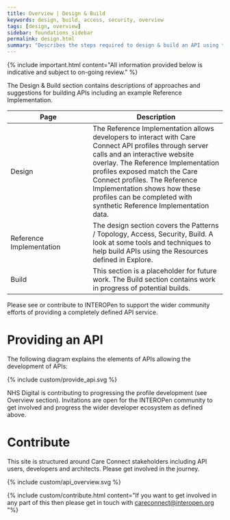 ```yaml
---
title: Overview | Design & Build 
keywords: design, build, access, security, overview
tags: [design, overview]
sidebar: foundations_sidebar
permalink: design.html
summary: "Describes the steps required to design & build an API using the Care Connect profiles described in Explore"
---
```


{% include important.html content="All information provided below is indicative and subject to on-going review." %}

The Design & Build section contains descriptions of approaches and suggestions for building APIs including an example Reference Implementation.

<table style="min-width:100%;width:100%">
<thead><tr id="step1">
	<th style="width:11em;">Page</th>
	<th>Description</th>
	</tr></thead>
<tr id="step2">
	<td>Design</td><td>The Reference Implementation allows developers to interact with Care Connect API profiles through server calls and an interactive website overlay. The Reference Implementation profiles exposed match the Care Connect profiles. The Reference Implementation shows how these profiles can be completed with synthetic Reference Implementation data. </td>
</tr>
<tr id="step2">
	<td>Reference Implementation</td><td>The design section covers the Patterns / Topology, Access, Security, Build. A look at some tools and techniques to help build APIs using the Resources defined in Explore. </td>
</tr>
<tr id="step2">
	<td>Build</td><td>This section is a placeholder for future work. The Build section contains work in progress of potential builds. </td>
</tr>
</table>

Please see or contribute to INTEROPen to support the wider community efforts of providing a completely defined API service.


# Providing an API #

The following diagram explains the elements of APIs allowing the development of APIs:

{% include custom/provide_api.svg %}

NHS Digital is contributing to progressing the profile development (see Overview section). Invitations are open for the INTEROPen community to get involved and progress the wider developer ecosystem as defined above. 


# Contribute #

This site is structured around Care Connect stakeholders including API users, developers and architects. Please get involved in the journey.

{% include custom/api_overview.svg %}

{% include custom/contribute.html content="If you want to get involved in any part of this then please get in touch with careconnect@interopen.org "%}
